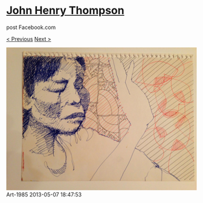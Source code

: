 # [John Henry Thompson](../README.md)
post Facebook.com

[< Previous](2013-05-07-2.md) [Next >](2013-05-07-4.md)

[![](../media/2013-05-07/Art-1987.jpg)](../README.md)
Art-1985
2013-05-07 18:47:53